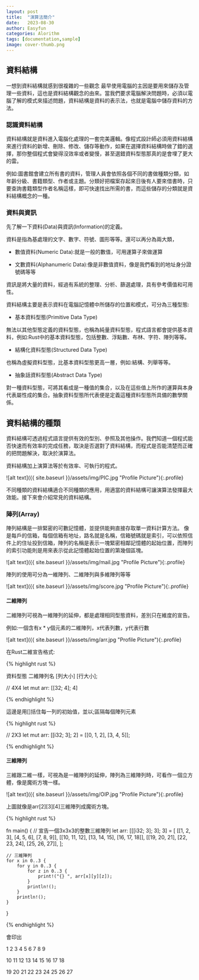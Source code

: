 ```yaml
---
layout: post
title:  "演算法簡介"
date:   2023-08-30
author: Easyfun
categories: Alorithm
tags: [documentation,sample]
image: cover-thumb.png
---
```


## 資料結構

一想到資料結構就感到很複雜的一些觀念
最早使用電腦的主因是要用來儲存及管理一些資料，這也是資料結構觀念的由來。當我們要求電腦解決問題時，必須以電腦了解的模式來描述問題，資料結構是資料的表示法，也就是電腦中儲存資料的方法。

### 認識資料結構

資料結構就是資料進入電腦化處理的一套完美邏輯。像程式設計師必須用資料結構來進行資料的新增、刪除、修改、儲存等動作，如果在選擇資料結構時做了錯的選擇，那你整個程式會變得沒效率或者變慢，甚至選錯資料型態那真的是會埋了更大的雷。

例如:圖書館會建立所有書的資料，管理人員會依照各個不同的書做種類分類，如年齡分級、書籍類型、作者或主題。分類好把檔案存起來日後有人要來借書時，只要查詢書籍類型作者名稱這樣，即可快速找出所需的書，而這些儲存的分類就是資料結構概念的一種。

### 資料與資訊

先了解一下資料(Data)與資訊(Information)的定義。

資料是指為基處理的文字、數字、符號、圖形等等。還可以再分為兩大類，

* 數值資料(Numeric Data):就是一般的數值，可用運算子來做運算

* 文數資料(Alphanumeric Data):像是非數值資料，像是我們看到的地址身分證號碼等等

資訊是將大量的資料，經過有系統的整理、分析、篩選處理，具有參考價值和可用性。

資料結構主要是表示資料在電腦記憶體中所儲存的位置和模式，可分為三種型態:

* 基本資料型態(Primitive Data Type)

無法以其他型態定義的資料型態，也稱為純量資料型態，程式語言都會提供基本資料，例如:Rust中的基本資料型態，包括整數、浮點數、布林、字符、陣列等等。

* 結構化資料型態(Structured Data Type)

也稱為虛擬資料型態，比基本資料型態更高一層，例如:結構、列舉等等。

* 抽象話資料型態(Abstract Data Type)

對一種資料型態，可將其看成是一種值的集合，以及在這些值上所作的運算與本身代表屬性成的集合。抽象資料型態所代表便是定義這種資料型態所具備的數學關係。

## 資料結構的種類

資料結構可透過程式語言提供有效的型別、參照及其他操作。我們知道一個程式能否快速而有效率的完成任務，取決是否選對了資料結構，而程式是否能清楚而正確的把問題解決，取決於演算法。

資料結構加上演算法等於有效率、可執行的程式。

![alt text]({{ site.baseurl }}/assets/img/PIC.jpg "Profile Picture"){:.profile}

不同種類的資料結構適合不同種類的應用，用適當的資料結構可讓演算法發揮最大效能。接下來會介紹常見的資料結構。

### 陣列(Array)

陣列結構是一排緊密的可數記憶體，並提供能夠直接存取單一資料計算方法。
像是每戶的信箱，每個信箱有地址，路名就是名稱，信箱號碼就是索引，可以依照信件上的住址投到信箱，陣列的名稱是表示一塊緊密相鄰記憶體的起始位置，而陣列的索引功能則是用來表示從此記憶體起始位置的第幾個區塊。

![alt text]({{ site.baseurl }}/assets/img/mail.jpg "Profile Picture"){:.profile}

陣列的使用可分為一維陣列、二維陣列與多維陣列等等

![alt text]({{ site.baseurl }}/assets/img/score.jpg "Profile Picture"){:.profile}

#### 二維陣列

二維陣列可視為一維陣列的延伸，都是處理相同型態資料，差別只在維度的宣告。

例如:一個含有x * y個元素的二維陣列，x代表列數，y代表行數

![alt text]({{ site.baseurl }}/assets/img/arr.jpg "Profile Picture"){:.profile}

在Rust二維宣告格式:

{% highlight rust %}

資料型態 二維陣列名 [列大小] [行大小];

// 4X4
let mut arr: [[32; 4]; 4]

{% endhighlight %}

這邊是用[]括住每一列的初始值，並以;區隔每個陣列元素

{% highlight rust %}

// 2X3
let mut arr: [[i32; 3]; 2] = [[0, 1, 2], [3, 4, 5]];

{% endhighlight %}

#### 三維陣列

三維跟二維一樣，可視為是一維陣列的延伸，陣列為三維陣列時，可看作一個立方體，像是魔術方塊一樣。

![alt text]({{ site.baseurl }}/assets/img/OIP.jpg "Profile Picture"){:.profile}

上圖就像是arr[2][3][4]三維陣列成魔術方塊。

{% highlight rust %}


fn main() {
    // 宣告一個3x3x3的整數三維陣列
    let arr: [[[i32; 3]; 3]; 3] = [
        [[1, 2, 3], [4, 5, 6], [7, 8, 9]],
        [[10, 11, 12], [13, 14, 15], [16, 17, 18]],
        [[19, 20, 21], [22, 23, 24], [25, 26, 27]],
    ];

    // 三維陣列
    for x in 0..3 {
        for y in 0..3 {
            for z in 0..3 {
                print!("{} ", arr[x][y][z]);
            }
            println!();
        }
        println!();
    }
}

{% endhighlight %}

會印出

1 2 3
4 5 6
7 8 9

10 11 12
13 14 15
16 17 18

19 20 21
22 23 24
25 26 27

